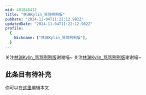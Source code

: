 ```yaml
---
mid: 401848412
title: "林渊Kylin_骂骂咧咧版"
pubDate: "2024-11-04T11:22:12.982Z"
updatedDate: "2024-11-04T11:22:12.982Z"
profile:
  {
    Nickname: ["林渊Kylin_骂骂咧咧版"],
  }
---
```


关注[林渊Kylin_骂骂咧咧版](https://space.bilibili.com/401848412)谢谢喵~ 关注[林渊Kylin_骂骂咧咧版](https://space.bilibili.com/401848412)谢谢喵~

## 此条目有待补充
你可以在[这里](https://github.com/Yuhanawa/VTuber.ICU/edit/master/src/content/v/林渊Kylin_骂骂咧咧版/index.md)编辑本文
